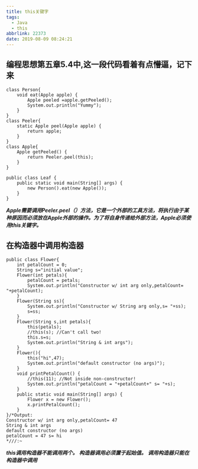 ```yaml
---
title: this关键字
tags:
  - Java
  - this
abbrlink: 22373
date: 2019-08-09 08:24:21
---
```

## 编程思想第五章5.4中,这一段代码看着有点懵逼，记下来
<!--more--> 
```
class Person{
	void eat(Apple apple) {
		Apple peeled =apple.getPeeled();
		System.out.println("Yummy");
	}
}
class Peeler{
	static Apple peel(Apple apple) {
		return apple;
	}
}
class Apple{
	Apple getPeeled() {
		return Peeler.peel(this);
	}
}

public class Leaf {
	public static void main(String[] args) {
		new Person().eat(new Apple());
	}
}
```

***Apple需要调用Peeler.peel（）方法，它是一个外部的工具方法，将执行由于某种原因而必须放在Apple外部的操作。为了将自身传递给外部方法，Apple必须使用this关键字。***

## 在构造器中调用构造器

```
public class Flower{
	int petalCount = 0;
	String s="initial value";
	Flower(int petals){
		petalCount = petals;
		System.out.println("Constructor w/ int arg only,petalCount= "+petalCount);
	}
	Flower(String ss){
		System.out.println("Constructor w/ String arg only,s= "+ss);
		s=ss;
	}
	Flower(String s,int petals){
		this(petals);
		//this(s); //Can't call two!
		this.s=s;
		System.out.println("String & int args");
	}
	Flower(){
		this("hi",47);
		System.out.println("default constructor (no args)");
	}
	void printPetalCount() {
		//this(11); //Not inside non-constructor!
		System.out.println("petalCount = "+petalCount+" s= "+s);
	}
	public static void main(String[] args) {
		Flower x = new Flower();
		x.printPetalCount();
	}
}/*Output:
Constructor w/ int arg only,petalCount= 47
String & int args
default constructor (no args)
petalCount = 47 s= hi
*///:~
```

***this调用构造器不能调用两个。***
***构造器调用必须置于起始值。***
***调用构造器只能在构造器中调用***
